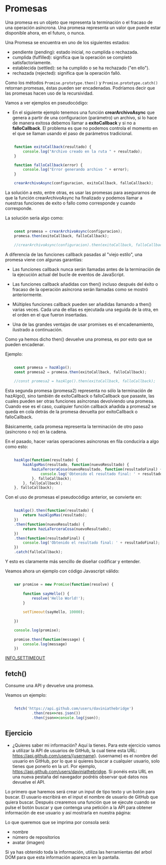 # Promesas
Una promesa es un objeto que representa la terminación o el fracaso de una operación asíncrona. Una promesa representa un valor que puede estar disponible ahora, en el futuro, o nunca.

Una Promesa se encuentra en uno de los siguientes estados:

- pendiente (pending): estado inicial, no cumplida o rechazada.
- cumplida (fulfilled): significa que la operación se completó satisfactoriamente.
- establecida (settled): se ha cumplido o se ha rechazado ("en ello").
- rechazada (rejected): significa que la operación falló.

Como los métodos `Promise.prototype.then()` y `Promise.prototype.catch()` retornan promesas, éstas pueden ser encadenadas. Podríamos decir que las promesas hacen uso de la recursividad.

Vamos a ver ejemplos en pseudocódigo: 
- En el siguiente ejemplo tenemos una función **crearArchivoAsync** que genera a partir de una configuracion (parámetro) un archivo, si lo hace de manera exitosa debemos llamar a **exitoCallback** y si no a **falloCallback**. El problema es que no podemos controla el momento en el que se llaman usando el paso de parámetros tradicional.

```Javascript 

    function exitoCallback(resultado) {
        console.log("Archivo creado en la ruta " + resultado);
    }

    function falloCallback(error) {
        console.log("Error generando archivo " + error);
    }

    crearArchivoAsync(configuracion, exitoCallback, falloCallback);

```

La solución a esto, entre otras, es usar las promesas para asegurarnos de que la función crearArchivoAsync ha finalizado y podemos llamar a nuestras funciones de exito o fallo como corresponde y cuando corresponde.

La solución sería algo como: 

```Javascript

    const promesa = crearArchivoAsync(configuracion);
    promesa.then(exitoCallback, falloCallback);

    //crearArchivoAsync(configuracion).then(exitoCallback, falloCallback);

```

A diferencia de las funciones callback pasadas al "viejo estilo", una promesa viene con algunas garantías:

- Las funciones callback nunca serán llamadas antes de la terminación de la ejecución actual del bucle de eventos de JavaScript.

- Las funciones callback añadidas con then() incluso después del éxito o fracaso de la operación asíncrona serán llamadas como se mostró anteriormente.

- Múltiples funciones callback pueden ser añadidas llamando a then() varias veces. Cada una de ellas es ejecutada una seguida de la otra, en el orden en el que fueron insertadas.

- Una de las grandes ventajas de usar promises es el encadenamiento, ilustrado a continuación.

Como ya hemos dicho then() devuelve una promesa, es por esto que se pueden encadenar. 

Ejemplo:

```Javascript

    const promesa = hazAlgo();
    const promesa2 = promesa.then(exitoCallback, falloCallback);
    
    //const promesa2 = hazAlgo().then(exitoCallback, falloCallback);

```
Esta segunda promesa (promesa2) representa no sólo la terminación de hazAlgo(), sino también de exitoCallback o falloCallback que pasaste, las cuales pueden ser otras funciones asíncronas devolviendo una promesa. Cuando ese es el caso, cualquier función callback añadida a promesa2 se queda en cola detrás de la promesa devuelta por exitoCallback o falloCallback.

Básicamente, cada promesa representa la terminación de otro paso (asíncrono o no) en la cadena.

En el pasado, hacer varias operaciones asíncronas en fila conduciría a algo como esto: 

```Javascript

    hazAlgo(function(resultado) {
        hazAlgoMas(resultado, function(nuevoResultado) {
            hazLaTerceraCosa(nuevoResultado, function(resultadoFinal) {
                console.log('Obtenido el resultado final: ' + resultadoFinal
            }, falloCallback);
        }, falloCallback);
    }, falloCallback);

```

Con el uso de promesas el pseudocódigo anterior, se convierte en: 

```Javascript

    hazAlgo().then(function(resultado) {
        return hazAlgoMas(resultado);
    })
    .then(function(nuevoResultado) {
        return hazLaTerceraCosa(nuevoResultado);
    })
    .then(function(resultadoFinal) {
        console.log('Obtenido el resultado final: ' + resultadoFinal);
    })
    .catch(falloCallback);

```
Y esto es claramente más sencillo de diseñar codificar y entender.

Veamos ahora un ejemplo con código Javascript válido: 

```Javascript

    var promise = new Promise(function(resolve) {
    
        function sayHello() {
            resolve('Hello World!');
        }
    
        setTimeout(sayHello, 10000);
    
    })

    console.log(promise);
    
    promise.then(function(message) {
        console.log(message) 
    })

```
[INFO_SETTIMEOUT](https://www.w3schools.com/jsref/met_win_settimeout.asp)


## fetch()
Consume una API y devuelve una promesa.

Veamos un ejemplo: 

```Javascript

    fetch('https://api.github.com/users/daviniathebridge')
            .then(res=>res.json())
            .then(json=>console.log(json));

```

## Ejercicio
- ¿Quieres saber mi información? Aquí la tienes.
Para este ejercicio vamos a utilizar la API de usuarios de GitHub, la cual tiene esta URL: https://api.github.com/users/{username}. {username} es el nombre del usuario en GitHub, por lo que si quieres buscar a cualquier usuario, solo tienes que ponerlo en la url. Por ejemplo, https://api.github.com/users/daviniathebridge. Si ponéis esta URL en una nueva pestaña del navegador podréis observar qué datos nos devuelve el API.

Lo primero que haremos será crear un input de tipo texto y un botón para buscar. El usuario escribirá en el input el nombre de usuario de GitHub que quiera buscar. Después crearemos una función que se ejecute cuando se pulse el botón buscar y que contenga una petición a la API para obtener información de ese usuario y así mostrarla en nuestra página:

Lo que queremos que se imprima por consola será:

- nombre
- número de repositorios
- avatar (imagen)

Si ya has obtenido toda la información, utiliza las herramientas del arbol DOM para que esta información aparezca en la pantalla.